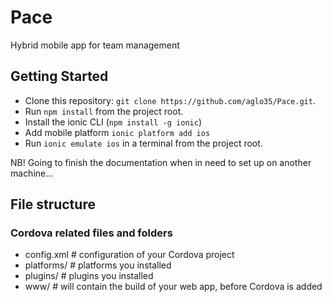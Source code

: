 # Pace
Hybrid mobile app for team management

## Getting Started
* Clone this repository: `git clone https://github.com/aglo35/Pace.git`.
* Run `npm install` from the project root.
* Install the ionic CLI (`npm install -g ionic`)
* Add mobile platform `ionic platform add ios`
* Run `ionic emulate ios` in a terminal from the project root.

NB! Going to finish the documentation when in need to set up on another machine...

## File structure

### Cordova related files and folders
* config.xml  # configuration of your Cordova project
* platforms/  # platforms you installed
* plugins/    # plugins you installed
* www/        # will contain the build of your web app, before Cordova is added

